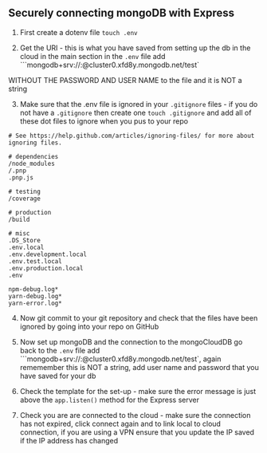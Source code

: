 ## Securely connecting mongoDB with Express

 1. First create a dotenv file  `touch .env`

 2. Get the URI - this is what you have saved from setting up the db in the cloud in the main section in the ```.env``` file add ```mongodb+srv://<username>:<password>@cluster0.xfd8y.mongodb.net/test` 

 WITHOUT THE PASSWORD AND USER NAME to the file and it is NOT a string

 3. Make sure that the .env file is ignored in your `.gitignore` files - if you do not have a ```.gitignore``` then create one ```touch .gitignore```  and add all of these dot files to ignore when you pus to your repo
 ```
 # See https://help.github.com/articles/ignoring-files/ for more about ignoring files.

# dependencies
/node_modules
/.pnp
.pnp.js

# testing
/coverage

# production
/build

# misc
.DS_Store
.env.local
.env.development.local
.env.test.local
.env.production.local
.env

npm-debug.log*
yarn-debug.log*
yarn-error.log*
```

 4. Now git commit to your git repository and check that the files have been ignored by going into your repo on GitHub

 5. Now set up mongoDB and the connection to the mongoCloudDB go back to the ```.env``` file add ```mongodb+srv://<username>:<password>@cluster0.xfd8y.mongodb.net/test`, again rememember this is NOT a string,  add user name and password that you have saved for your db 

6. Check the template for the set-up - make sure the error message is just above the ```app.listen()``` method for the Express server 

7. Check you are are connected to the cloud - make sure the connection has not expired, click connect again and to link local to cloud connection, if you are using a VPN ensure that you update the IP saved if the IP address has changed
